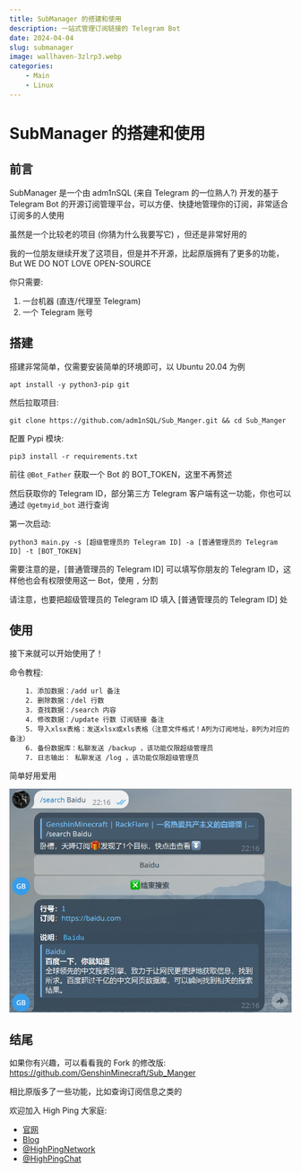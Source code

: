 ```yaml
---
title: SubManager 的搭建和使用
description: 一站式管理订阅链接的 Telegram Bot
date: 2024-04-04
slug: submanager
image: wallhaven-3zlrp3.webp
categories:
    - Main
    - Linux
---
```


# SubManager 的搭建和使用

## 前言

SubManager 是一个由 adm1nSQL (来自 Telegram 的一位熟人?) 开发的基于 Telegram Bot 的开源订阅管理平台，可以方便、快捷地管理你的订阅，非常适合订阅多的人使用

虽然是一个比较老的项目 (你猜为什么我要写它) ，但还是非常好用的

我的一位朋友继续开发了这项目，但是并不开源，比起原版拥有了更多的功能，But WE DO NOT LOVE OPEN-SOURCE

你只需要: 
1. 一台机器 (直连/代理至 Telegram)
2. 一个 Telegram 账号

## 搭建

搭建非常简单，仅需要安装简单的环境即可，以 Ubuntu 20.04 为例

```
apt install -y python3-pip git
```

然后拉取项目:

```
git clone https://github.com/adm1nSQL/Sub_Manger.git && cd Sub_Manger
```

配置 Pypi 模块: 

```
pip3 install -r requirements.txt
```

前往 `@Bot_Father` 获取一个 Bot 的 BOT_TOKEN，这里不再赘述

然后获取你的 Telegram ID，部分第三方 Telegram 客户端有这一功能，你也可以通过 `@getmyid_bot` 进行查询

第一次启动: 

```
python3 main.py -s [超级管理员的 Telegram ID] -a [普通管理员的 Telegram ID] -t [BOT_TOKEN]
```

需要注意的是，[普通管理员的 Telegram ID] 可以填写你朋友的 Telegram ID，这样他也会有权限使用这一 Bot，使用 `,` 分割

请注意，也要把超级管理员的 Telegram ID 填入 [普通管理员的 Telegram ID] 处

## 使用

接下来就可以开始使用了！

命令教程: 

```
    1. 添加数据：/add url 备注
    2. 删除数据：/del 行数
    3. 查找数据：/search 内容
    4. 修改数据：/update 行数 订阅链接 备注
    5. 导入xlsx表格：发送xlsx或xls表格（注意文件格式！A列为订阅地址，B列为对应的备注）
    6. 备份数据库：私聊发送 /backup ，该功能仅限超级管理员
    7. 日志输出： 私聊发送 /log ，该功能仅限超级管理员
```

简单好用爱用

![alt text](image.png)

## 结尾

如果你有兴趣，可以看看我的 Fork 的修改版: <https://github.com/GenshinMinecraft/Sub_Manger>

相比原版多了一些功能，比如查询订阅信息之类的

欢迎加入 High Ping 大家庭:
- [官网](https://highp.ing)
- [Blog](https://blog.c1oudf1are.eu.org)
- [@HighPingNetwork](https://t.me/HighPingNetwork)
- [@HighPingChat](https://t.me/highpingchat)